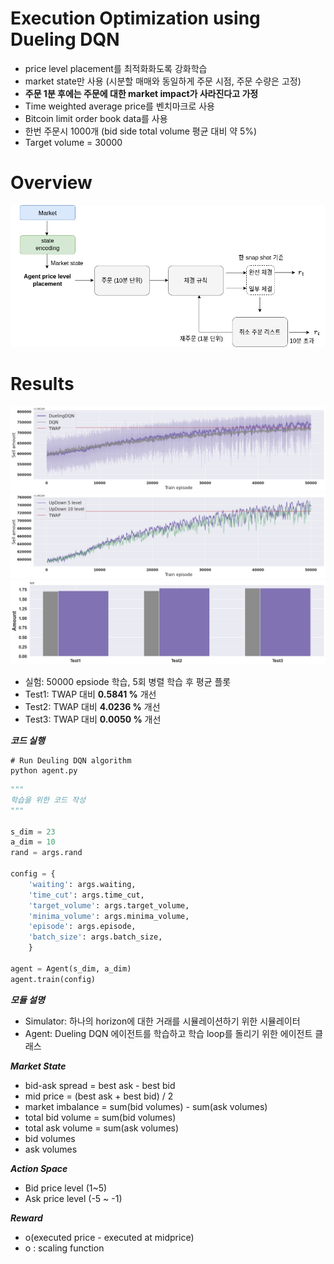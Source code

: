 # Execution Optimization using Dueling DQN
- price level placement를 최적화화도록 강화학습
- market state만 사용 (시분할 매매와 동일하게 주문 시점, 주문 수량은 고정)
- **주문 1분 후에는 주문에 대한 market impact가 사라진다고 가정**
- Time weighted average price를 벤치마크로 사용 
- Bitcoin limit order book data를 사용 
- 한번 주문시 1000개 (bid side total volume 평균 대비 약 5%)
- Target volume = 30000 <br>

# Overview 

![](result/overview_.png)

# Results

![](result/output.png)
![](result/output3.png)
![](result/output2.png)

- 실험: 50000 epsiode 학습, 5회 병렬 학습 후 평균 플롯
- Test1: TWAP 대비 **0.5841 %** 개선
- Test2: TWAP 대비 **4.0236 %** 개선
- Test3: TWAP 대비 **0.0050 %** 개선

***코드 실행***

    # Run Deuling DQN algorithm
    python agent.py

```python
"""
학습을 위한 코드 작성
"""

s_dim = 23
a_dim = 10
rand = args.rand

config = {
    'waiting': args.waiting,
    'time_cut': args.time_cut,
    'target_volume': args.target_volume,
    'minima_volume': args.minima_volume,
    'episode': args.episode,
    'batch_size': args.batch_size,
    }

agent = Agent(s_dim, a_dim)
agent.train(config)
```

***모듈 설명***
- Simulator: 하나의 horizon에 대한 거래를 시뮬레이션하기 위한 시뮬레이터
- Agent: Dueling DQN 에이전트를 학습하고 학습 loop를 돌리기 위한 에이전트 클래스

***Market State***
- bid-ask spread = best ask - best bid
- mid price = (best ask + best bid) / 2
- market imbalance = sum(bid volumes) - sum(ask volumes)
- total bid volume = sum(bid volumes)
- total ask volume = sum(ask volumes)
- bid volumes
- ask volumes

***Action Space***
- Bid price level (1~5)
- Ask price level (-5 ~ -1)

***Reward***
- o(executed price - executed at midprice)
- o : scaling function
